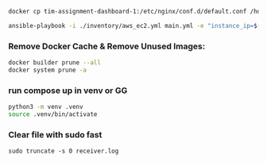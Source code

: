 ```bash
docker cp tim-assignment-dashboard-1:/etc/nginx/conf.d/default.conf /home/kekw/tim-lab/tim-assignment/nginx.conf

ansible-playbook -i ./inventory/aws_ec2.yml main.yml -e "instance_ip=$(cd '../terraform' && terraform output -raw instance_ip)"
```
### Remove Docker Cache & Remove Unused Images:
```bash
docker builder prune --all
docker system prune -a
```

### run compose up in venv or GG
```bash
python3 -m venv .venv
source .venv/bin/activate
```

### Clear file with sudo fast
```
sudo truncate -s 0 receiver.log
```